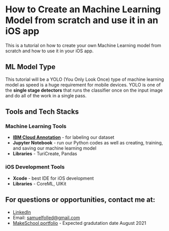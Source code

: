 # How to Create an Machine Learning Model from scratch and use it in an iOS app

This is a tutorial on how to create your own Machine Learning model from scratch and how to use it in your iOS app. 

## ML Model Type
This tutorial will be a YOLO (You Only Look Once) type of machine learning model as speed is a huge requirement for mobile devices. YOLO is one of the **single stage detectors** that runs the classifier once on the input image and do all of the work in a single pass.

## Tools and Tech Stacks
### Machine Learning Tools
- **[IBM Cloud Annotation](https://cloud.annotations.ai/)** - for labeling our dataset
- **Jupyter Notebook** - run our Python codes as well as creating, training, and saving our machine learning model
- **Libraries** - TuriCreate, Pandas
### iOS Development Tools
- **Xcode** - best IDE for iOS development
- **Libraries** - CoreML, UIKit

## For questions or opportunities, contact me at:
- [LinkedIn](https://linkedin.com/in/samuelfolledo)
- Email: samuelfolled@gmail.com
- [MakeSchool portfolio](https://www.makeschool.com/portfolio/samuelfolledo) - Expected gradutation date August 2021
